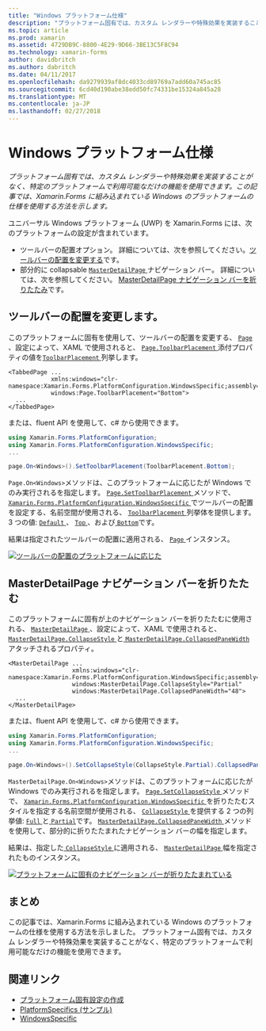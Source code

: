```yaml
---
title: "Windows プラットフォーム仕様"
description: "プラットフォーム固有では、カスタム レンダラーや特殊効果を実装することがなく、特定のプラットフォームで利用可能なだけの機能を使用できます。 この記事では、Xamarin.Forms に組み込まれている Windows のプラットフォームの仕様を使用する方法を示します。"
ms.topic: article
ms.prod: xamarin
ms.assetid: 4729DB9C-8800-4E29-9D66-3BE13C5F8C94
ms.technology: xamarin-forms
author: davidbritch
ms.author: dabritch
ms.date: 04/11/2017
ms.openlocfilehash: da9279939af8dc4033cd89769a7add60a745ac85
ms.sourcegitcommit: 6cd40d190abe38edd50fc74331be15324a845a28
ms.translationtype: MT
ms.contentlocale: ja-JP
ms.lasthandoff: 02/27/2018
---
```

# <a name="windows-platform-specifics"></a>Windows プラットフォーム仕様

_プラットフォーム固有では、カスタム レンダラーや特殊効果を実装することがなく、特定のプラットフォームで利用可能なだけの機能を使用できます。この記事では、Xamarin.Forms に組み込まれている Windows のプラットフォームの仕様を使用する方法を示します。_

ユニバーサル Windows プラットフォーム (UWP) を Xamarin.Forms には、次のプラットフォームの設定が含まれています。

- ツールバーの配置オプション。 詳細については、次を参照してください。[ツールバーの配置を変更する](#toolbar_placement)です。
- 部分的に collapsable [ `MasterDetailPage` ](https://developer.xamarin.com/api/type/Xamarin.Forms.MasterDetailPage/)ナビゲーション バー。 詳細については、次を参照してください。 [MasterDetailPage ナビゲーション バーを折りたたみ](#collapsable_navigation_bar)です。

<a name="toolbar_placement" />

## <a name="changing-the-toolbar-placement"></a>ツールバーの配置を変更します。

このプラットフォームに固有を使用して、ツールバーの配置を変更する、 [ `Page` ](https://developer.xamarin.com/api/type/Xamarin.Forms.Page/)、設定によって、XAML で使用されると、 [ `Page.ToolbarPlacement` ](https://developer.xamarin.com/api/field/Xamarin.Forms.PlatformConfiguration.WindowsSpecific.Page.ToolbarPlacementProperty/)添付プロパティの値を[`ToolbarPlacement` ](https://developer.xamarin.com/api/type/Xamarin.Forms.PlatformConfiguration.WindowsSpecific.ToolbarPlacement/)列挙します。

```xaml
<TabbedPage ...
            xmlns:windows="clr-namespace:Xamarin.Forms.PlatformConfiguration.WindowsSpecific;assembly=Xamarin.Forms.Core"
            windows:Page.ToolbarPlacement="Bottom">
  ...
</TabbedPage>

```

または、fluent API を使用して、c# から使用できます。

```csharp
using Xamarin.Forms.PlatformConfiguration;
using Xamarin.Forms.PlatformConfiguration.WindowsSpecific;
...

page.On<Windows>().SetToolbarPlacement(ToolbarPlacement.Bottom);
```

`Page.On<Windows>`メソッドは、このプラットフォームに応じたが Windows でのみ実行されるを指定します。 [ `Page.SetToolbarPlacement` ](https://developer.xamarin.com/api/member/Xamarin.Forms.PlatformConfiguration.WindowsSpecific.Page.SetToolbarPlacement/p/Xamarin.Forms.IPlatformElementConfiguration{Xamarin.Forms.PlatformConfiguration.Windows,Xamarin.Forms.Page}/Xamarin.Forms.PlatformConfiguration.WindowsSpecific.ToolbarPlacement/)メソッドで、 [ `Xamarin.Forms.PlatformConfiguration.WindowsSpecific` ](https://developer.xamarin.com/api/namespace/Xamarin.Forms.PlatformConfiguration.WindowsSpecific/)でツールバーの配置を設定する、名前空間が使用される、 [ `ToolbarPlacement` ](https://developer.xamarin.com/api/type/Xamarin.Forms.PlatformConfiguration.WindowsSpecific.ToolbarPlacement/)列挙体を提供します。3 つの値: [ `Default` ](https://developer.xamarin.com/api/field/Xamarin.Forms.PlatformConfiguration.WindowsSpecific.ToolbarPlacement.Default/)、 [ `Top` ](https://developer.xamarin.com/api/field/Xamarin.Forms.PlatformConfiguration.WindowsSpecific.ToolbarPlacement.Top/)、および[ `Bottom`](https://developer.xamarin.com/api/field/Xamarin.Forms.PlatformConfiguration.WindowsSpecific.ToolbarPlacement.Bottom/)です。

結果は指定されたツールバーの配置に適用される、 [ `Page` ](https://developer.xamarin.com/api/type/Xamarin.Forms.Page/)インスタンス。

[![](windows-images/toolbar-placement.png "ツールバーの配置のプラットフォームに応じた")](windows-images/toolbar-placement-large.png "配置のプラットフォームに固有のツールバー")

<a name="collapsable_navigation_bar" />

## <a name="collapsing-a-masterdetailpage-navigation-bar"></a>MasterDetailPage ナビゲーション バーを折りたたむ

このプラットフォームに固有が上のナビゲーション バーを折りたたむに使用される、 [ `MasterDetailPage` ](https://developer.xamarin.com/api/type/Xamarin.Forms.MasterDetailPage/)、設定によって、XAML で使用されると、 [ `MasterDetailPage.CollapseStyle` ](https://developer.xamarin.com/api/field/Xamarin.Forms.PlatformConfiguration.WindowsSpecific.MasterDetailPage.CollapseStyleProperty/)と[ `MasterDetailPage.CollapsedPaneWidth` ](https://developer.xamarin.com/api/field/Xamarin.Forms.PlatformConfiguration.WindowsSpecific.MasterDetailPage.CollapsedPaneWidthProperty/)アタッチされるプロパティ。

```xaml
<MasterDetailPage ...
                  xmlns:windows="clr-namespace:Xamarin.Forms.PlatformConfiguration.WindowsSpecific;assembly=Xamarin.Forms.Core"
                  windows:MasterDetailPage.CollapseStyle="Partial"
                  windows:MasterDetailPage.CollapsedPaneWidth="48">
  ...
</MasterDetailPage>

```

または、fluent API を使用して、c# から使用できます。

```csharp
using Xamarin.Forms.PlatformConfiguration;
using Xamarin.Forms.PlatformConfiguration.WindowsSpecific;
...

page.On<Windows>().SetCollapseStyle(CollapseStyle.Partial).CollapsedPaneWidth(148);
```

`MasterDetailPage.On<Windows>`メソッドは、このプラットフォームに応じたが Windows でのみ実行されるを指定します。 [ `Page.SetCollapseStyle` ](https://developer.xamarin.com/api/member/Xamarin.Forms.PlatformConfiguration.WindowsSpecific.MasterDetailPage.SetCollapseStyle/p/Xamarin.Forms.IPlatformElementConfiguration{Xamarin.Forms.PlatformConfiguration.Windows,Xamarin.Forms.MasterDetailPage}/Xamarin.Forms.PlatformConfiguration.WindowsSpecific.CollapseStyle/)メソッドで、 [ `Xamarin.Forms.PlatformConfiguration.WindowsSpecific` ](https://developer.xamarin.com/api/namespace/Xamarin.Forms.PlatformConfiguration.WindowsSpecific/)を折りたたむスタイルを指定する名前空間が使用される、 [ `CollapseStyle` ](https://developer.xamarin.com/api/type/Xamarin.Forms.PlatformConfiguration.WindowsSpecific.CollapseStyle/)を提供する 2 つの列挙値: [ `Full` ](https://developer.xamarin.com/api/field/Xamarin.Forms.PlatformConfiguration.WindowsSpecific.CollapseStyle.Full/)と[ `Partial`](https://developer.xamarin.com/api/field/Xamarin.Forms.PlatformConfiguration.WindowsSpecific.CollapseStyle.Partial/)です。 [ `MasterDetailPage.CollapsedPaneWidth` ](https://developer.xamarin.com/api/member/Xamarin.Forms.PlatformConfiguration.WindowsSpecific.MasterDetailPage.CollapsedPaneWidth/p/Xamarin.Forms.IPlatformElementConfiguration{Xamarin.Forms.PlatformConfiguration.Windows,Xamarin.Forms.MasterDetailPage}/System.Double/)メソッドを使用して、部分的に折りたたまれたナビゲーション バーの幅を指定します。

結果は、指定した[ `CollapseStyle` ](https://developer.xamarin.com/api/type/Xamarin.Forms.PlatformConfiguration.WindowsSpecific.CollapseStyle/)に適用される、 [ `MasterDetailPage` ](https://developer.xamarin.com/api/type/Xamarin.Forms.MasterDetailPage/)幅を指定されたものインスタンス。

[![](windows-images/collapsed-navigation-bar.png "プラットフォームに固有のナビゲーション バーが折りたたまれている")](windows-images/collapsed-navigation-bar-large.png "プラットフォームに固有のナビゲーション バーを折りたたむ")

## <a name="summary"></a>まとめ

この記事では、Xamarin.Forms に組み込まれている Windows のプラットフォームの仕様を使用する方法を示しました。 プラットフォーム固有では、カスタム レンダラーや特殊効果を実装することがなく、特定のプラットフォームで利用可能なだけの機能を使用できます。


## <a name="related-links"></a>関連リンク

- [プラットフォーム固有設定の作成](~/xamarin-forms/platform/platform-specifics/creating.md)
- [PlatformSpecifics (サンプル)](https://developer.xamarin.com/samples/xamarin-forms/userinterface/platformspecifics/)
- [WindowsSpecific](https://developer.xamarin.com/api/namespace/Xamarin.Forms.PlatformConfiguration.WindowsSpecific/)
